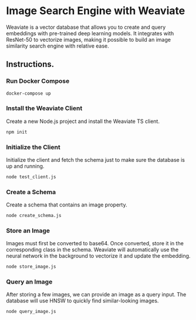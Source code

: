 # Image Search Engine with Weaviate 

Weaviate is a vector database that allows you to create and query embeddings with pre-trained deep learning models. It integrates with ResNet-50 to vectorize images, making it possible to build an image similarity search engine with relative ease.

## Instructions.

### Run Docker Compose

```bash
docker-compose up
```
### Install the Weaviate Client

Create a new Node.js project and install the Weaviate TS client.
```bash
npm init
```

### Initialize the Client
Initialize the client and fetch the schema just to make sure the database is up and running.
```bash
node test_client.js
```

### Create a Schema
Create a schema that contains an image property.
```bash
node create_schema.js
```

### Store an Image
Images must first be converted to base64. Once converted, store it in the corresponding class in the schema. Weaviate will automatically use the neural network in the background to vectorize it and update the embedding.

```bash
node store_image.js
```

### Query an Image
After storing a few images, we can provide an image as a query input. The database will use HNSW to quickly find similar-looking images.

```bash
node query_image.js
```